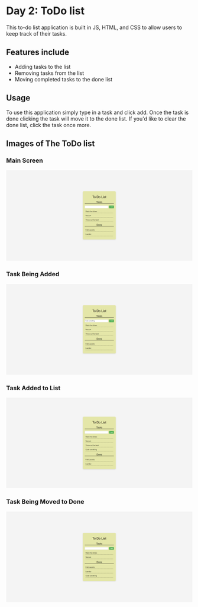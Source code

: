 # Day 2: ToDo list

This to-do list application is built in JS, HTML, and CSS to allow users to keep track of their tasks.

## Features include

- Adding tasks to the list
- Removing tasks from the list
- Moving completed tasks to the done list

## Usage

To use this application simply type in a task and click add.
Once the task is done clicking the task will move it to the done list.
If you'd like to clear the done list, click the task once more.


## Images of The ToDo list

### Main Screen
![Main Screen](./images/ToDoMain.png)

### Task Being Added
![Main Screen](./images/ToDoAdding.png)

### Task Added to List
![Main Screen](./images/ToDoAdded.png)

### Task Being Moved to Done
![Main Screen](./images/ToDoDone.png)
